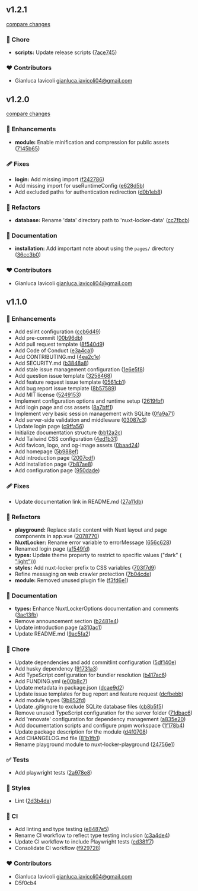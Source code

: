 
## v1.2.1

[compare changes](https://github.com/kalix127/nuxt-locker/compare/v1.2.0...v1.2.1)

### 🏡 Chore

- **scripts:** Update release scripts ([7ace745](https://github.com/kalix127/nuxt-locker/commit/7ace745))

### ❤️ Contributors

- Gianluca Iavicoli <gianluca.iavicoli04@gmail.com>

## v1.2.0

[compare changes](https://github.com/kalix127/nuxt-locker/compare/v1.1.0...v1.2.0)

### 🚀 Enhancements

- **module:** Enable minification and compression for public assets ([7145b65](https://github.com/kalix127/nuxt-locker/commit/7145b65))

### 🩹 Fixes

- **login:** Add missing import ([f242786](https://github.com/kalix127/nuxt-locker/commit/f242786))
- Add missing import for useRuntimeConfig ([e628d5b](https://github.com/kalix127/nuxt-locker/commit/e628d5b))
- Add excluded paths for authentication redirection ([d0b1eb8](https://github.com/kalix127/nuxt-locker/commit/d0b1eb8))

### 💅 Refactors

- **database:** Rename 'data' directory path to 'nuxt-locker-data' ([cc7fbcb](https://github.com/kalix127/nuxt-locker/commit/cc7fbcb))

### 📖 Documentation

- **installation:** Add important note about using the `pages/` directory ([36cc3b0](https://github.com/kalix127/nuxt-locker/commit/36cc3b0))

### ❤️ Contributors

- Gianluca Iavicoli <gianluca.iavicoli04@gmail.com>

## v1.1.0


### 🚀 Enhancements

- Add eslint configuration ([ccb6d49](https://github.com/kalix127/nuxt-locker/commit/ccb6d49))
- Add pre-commit ([00b96db](https://github.com/kalix127/nuxt-locker/commit/00b96db))
- Add pull request template ([8f540d9](https://github.com/kalix127/nuxt-locker/commit/8f540d9))
- Add Code of Conduct ([e3a4ca1](https://github.com/kalix127/nuxt-locker/commit/e3a4ca1))
- Add CONTRIBUTING.md ([4ea2c1e](https://github.com/kalix127/nuxt-locker/commit/4ea2c1e))
- Add SECURITY.md ([b3848a8](https://github.com/kalix127/nuxt-locker/commit/b3848a8))
- Add stale issue management configuration ([1e6e5f8](https://github.com/kalix127/nuxt-locker/commit/1e6e5f8))
- Add question issue template ([3258468](https://github.com/kalix127/nuxt-locker/commit/3258468))
- Add feature request issue template ([0561cb1](https://github.com/kalix127/nuxt-locker/commit/0561cb1))
- Add bug report issue template ([8b57589](https://github.com/kalix127/nuxt-locker/commit/8b57589))
- Add MIT license ([5249153](https://github.com/kalix127/nuxt-locker/commit/5249153))
- Implement configuration options and runtime setup ([2619fbf](https://github.com/kalix127/nuxt-locker/commit/2619fbf))
- Add login page and css assets ([8a7bff1](https://github.com/kalix127/nuxt-locker/commit/8a7bff1))
- Implement very basic session management with SQLite ([0fa9a71](https://github.com/kalix127/nuxt-locker/commit/0fa9a71))
- Add server-side validation and middleware ([03087c3](https://github.com/kalix127/nuxt-locker/commit/03087c3))
- Update login page ([c9ffa56](https://github.com/kalix127/nuxt-locker/commit/c9ffa56))
- Initialize documentation structure ([bb12a2c](https://github.com/kalix127/nuxt-locker/commit/bb12a2c))
- Add Tailwind CSS configuration ([4ed1b31](https://github.com/kalix127/nuxt-locker/commit/4ed1b31))
- Add favicon, logo, and og-image assets ([0baad24](https://github.com/kalix127/nuxt-locker/commit/0baad24))
- Add homepage ([5b988ef](https://github.com/kalix127/nuxt-locker/commit/5b988ef))
- Add introduction page ([2007cdf](https://github.com/kalix127/nuxt-locker/commit/2007cdf))
- Add installation page ([7b87ae8](https://github.com/kalix127/nuxt-locker/commit/7b87ae8))
- Add configuration page ([950dade](https://github.com/kalix127/nuxt-locker/commit/950dade))

### 🩹 Fixes

- Update documentation link in README.md ([27a11db](https://github.com/kalix127/nuxt-locker/commit/27a11db))

### 💅 Refactors

- **playground:** Replace static content with Nuxt layout and page components in app.vue ([2078770](https://github.com/kalix127/nuxt-locker/commit/2078770))
- **NuxtLocker:** Rename error variable to errorMessage ([656c628](https://github.com/kalix127/nuxt-locker/commit/656c628))
- Renamed login page ([af549fd](https://github.com/kalix127/nuxt-locker/commit/af549fd))
- **types:** Update theme property to restrict to specific values ("dark" ([ "light")](https://github.com/kalix127/nuxt-locker/commit/ "light")))
- **styles:** Add nuxt-locker prefix to CSS variables ([703f7d9](https://github.com/kalix127/nuxt-locker/commit/703f7d9))
- Refine messaging on web crawler protection ([7b04cde](https://github.com/kalix127/nuxt-locker/commit/7b04cde))
- **module:** Removed unused plugin file ([f3fd6e1](https://github.com/kalix127/nuxt-locker/commit/f3fd6e1))

### 📖 Documentation

- **types:** Enhance NuxtLockerOptions documentation and comments ([3ac13fb](https://github.com/kalix127/nuxt-locker/commit/3ac13fb))
- Remove announcement section ([b2481e4](https://github.com/kalix127/nuxt-locker/commit/b2481e4))
- Update introduction page ([a310ac1](https://github.com/kalix127/nuxt-locker/commit/a310ac1))
- Update README.md ([9ac5fa2](https://github.com/kalix127/nuxt-locker/commit/9ac5fa2))

### 🏡 Chore

- Update dependencies and add commitlint configuration ([5df140e](https://github.com/kalix127/nuxt-locker/commit/5df140e))
- Add husky dependency ([91731a3](https://github.com/kalix127/nuxt-locker/commit/91731a3))
- Add TypeScript configuration for bundler resolution ([b417ac6](https://github.com/kalix127/nuxt-locker/commit/b417ac6))
- Add FUNDING.yml ([e00b8c7](https://github.com/kalix127/nuxt-locker/commit/e00b8c7))
- Update metadata in package.json ([dcae9d2](https://github.com/kalix127/nuxt-locker/commit/dcae9d2))
- Update issue templates for bug report and feature request ([dcfbebb](https://github.com/kalix127/nuxt-locker/commit/dcfbebb))
- Add module types ([9b852fd](https://github.com/kalix127/nuxt-locker/commit/9b852fd))
- Update .gitignore to exclude SQLite database files ([cb8b5f5](https://github.com/kalix127/nuxt-locker/commit/cb8b5f5))
- Remove unused TypeScript configuration for the server folder ([71dbac6](https://github.com/kalix127/nuxt-locker/commit/71dbac6))
- Add 'renovate' configuration for dependency management ([a835e20](https://github.com/kalix127/nuxt-locker/commit/a835e20))
- Add documentation scripts and configure pnpm workspace ([1f178b4](https://github.com/kalix127/nuxt-locker/commit/1f178b4))
- Update package description for the module ([d4f0708](https://github.com/kalix127/nuxt-locker/commit/d4f0708))
- Add CHANGELOG.md file ([81b1fb1](https://github.com/kalix127/nuxt-locker/commit/81b1fb1))
- Rename playground module to nuxt-locker-playground ([24756e1](https://github.com/kalix127/nuxt-locker/commit/24756e1))

### ✅ Tests

- Add playwright tests ([2a978e8](https://github.com/kalix127/nuxt-locker/commit/2a978e8))

### 🎨 Styles

- Lint ([2d3b4da](https://github.com/kalix127/nuxt-locker/commit/2d3b4da))

### 🤖 CI

- Add linting and type testing ([e8487e5](https://github.com/kalix127/nuxt-locker/commit/e8487e5))
- Rename CI workflow to reflect type testing inclusion ([c3a4de4](https://github.com/kalix127/nuxt-locker/commit/c3a4de4))
- Update CI workflow to include Playwright tests ([cd38ff7](https://github.com/kalix127/nuxt-locker/commit/cd38ff7))
- Consolidate CI workflow ([f929728](https://github.com/kalix127/nuxt-locker/commit/f929728))

### ❤️ Contributors

- Gianluca Iavicoli <gianluca.iavicoli04@gmail.com>
- D5f0cb4 <Gianluca Iavicoli>
